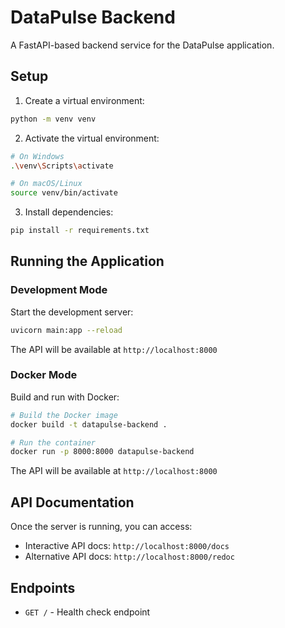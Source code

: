 # DataPulse Backend

A FastAPI-based backend service for the DataPulse application.

## Setup

1. Create a virtual environment:
```bash
python -m venv venv
```

2. Activate the virtual environment:
```bash
# On Windows
.\venv\Scripts\activate

# On macOS/Linux
source venv/bin/activate
```

3. Install dependencies:
```bash
pip install -r requirements.txt
```

## Running the Application

### Development Mode
Start the development server:
```bash
uvicorn main:app --reload
```

The API will be available at `http://localhost:8000`

### Docker Mode
Build and run with Docker:
```bash
# Build the Docker image
docker build -t datapulse-backend .

# Run the container
docker run -p 8000:8000 datapulse-backend
```

The API will be available at `http://localhost:8000`

## API Documentation

Once the server is running, you can access:
- Interactive API docs: `http://localhost:8000/docs`
- Alternative API docs: `http://localhost:8000/redoc`

## Endpoints

- `GET /` - Health check endpoint
